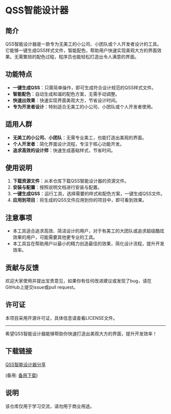 # QSS智能设计器

## 简介

QSS智能设计器是一款专为无美工的小公司、小团队或个人开发者设计的工具。它能够一键生成QSS样式文件，智能配色，帮助用户快速实现美观大方的界面效果。无需繁琐的配色过程，程序员也能轻松打造出令人满意的界面。

## 功能特点

- **一键生成QSS**：只需简单操作，即可生成符合设计规范的QSS样式文件。
- **智能配色**：自动生成和谐的配色方案，无需手动调整。
- **快速出效果**：快速实现界面美观大方，节省设计时间。
- **专为开发者设计**：特别适合无美工的小公司、小团队或个人开发者使用。

## 适用人群

- **无美工的小公司、小团队**：无需专业美工，也能打造出美观的界面。
- **个人开发者**：简化界面设计流程，专注于核心功能开发。
- **追求高效的设计师**：快速生成基础样式，节省时间。

## 使用说明

1. **下载资源文件**：从本仓库下载QSS智能设计器的资源文件。
2. **安装与配置**：按照说明文档进行安装与配置。
3. **一键生成QSS**：运行工具，选择需要的样式和配色方案，一键生成QSS文件。
4. **应用到项目**：将生成的QSS文件应用到你的项目中，即可看到效果。

## 注意事项

- 本工具适合追求高效、简洁设计的用户，对于有美工的大团队或追求超级酷炫效果的用户，可能需要其他更专业的工具。
- 本工具旨在帮助用户以最小的精力创造最佳的效果，简化设计流程，提升开发效率。

## 贡献与反馈

欢迎大家使用并提出宝贵意见，如果你有任何改进建议或发现了bug，请在GitHub上提交issue或pull request。

## 许可证

本项目采用开源许可证，具体信息请查看LICENSE文件。

---

希望QSS智能设计器能够帮助你快速打造出美观大方的界面，提升开发效率！

## 下载链接
[QSS智能设计器分享](https://pan.quark.cn/s/45bc1fc84030) 

(备用: [备用下载](https://pan.baidu.com/s/1O7Z8CkqJpaUVLHPyG1hlvw?pwd=7hs8))

## 说明

该仓库仅用于学习交流，请勿用于商业用途。
